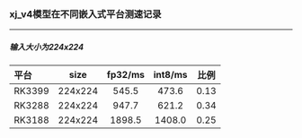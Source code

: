 ### xj_v4模型在不同嵌入式平台测速记录

------------------------------------------------------------------------------------
##### 输入大小为224x224
| 平台                 |  size       |  fp32/ms   |   int8/ms   |    比例    |
| :-------------------|------------ | :---------: | :---------: |:------:   | 
| RK3399             |   224x224   | 545.5     | 473.6    |   0.13  |
|      RK3288         |   224x224   |  947.7     | 621.2      |  0.34  |
|      RK3188         |    224x224   | 1898.5     |  1408.0      | 0.25|
